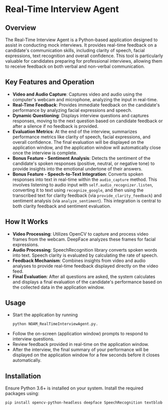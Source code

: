 # Real-Time Interview Agent


## Overview
The Real-Time Interview Agent is a Python-based application designed to assist in conducting mock interviews. It provides real-time feedback on a candidate's communication skills, including clarity of speech, facial expressions, text recognition and overall confidence. This tool is particularly valuable for candidates preparing for professional interviews, allowing them to receive feedback on both verbal and non-verbal communication.

## Key Features and Operation  
-  **Video and Audio Capture**: Captures video and audio using the computer's webcam and microphone, analyzing the input in real-time. 
-  **Real-Time Feedback**: Provides immediate feedback on the candidate's performance by analyzing facial expressions and speech. 
-  **Dynamic Questioning**: Displays interview questions and captures responses, moving to the next question based on candidate feedback or after a silence if no feedback is provided.
-  **Evaluation Metrics**: At the end of the interview, summarizes performance metrics like clarity of speech, facial expressions, and overall confidence. The final evaluation will be displayed on the application window, and the application window will automatically close once the interview is complete.
-  **Bonus Feature - Sentiment Analysis**: Detects the sentiment of the candidate's spoken responses (positive, neutral, or negative tone) to provide insights into the emotional undertone of their answers.
-  **Bonus Feature - Speech-to-Text Integration**: Converts spoken responses into text in real-time within the `audio_capture` method. This involves listening to audio input with `self.audio_recognizer.listen`, converting it to text using `recognize_google`, and then using the transcribed text for clarity feedback (via `provide_clarity_feedback`) and sentiment analysis (via `analyze_sentiment`). This integration is central to both clarity feedback and sentiment evaluation.

## How It Works

- **Video Processing**: Utilizes OpenCV to capture and process video frames from the webcam. DeepFace analyzes these frames for facial expressions.
- **Audio Processing**: SpeechRecognition library converts spoken words into text. Speech clarity is evaluated by calculating the rate of speech.
- **Feedback Mechanism**: Combines insights from video and audio analyses to provide real-time feedback displayed directly on the video feed.
- **Final Evaluation**: After all questions are asked, the system calculates and displays a final evaluation of the candidate's performance based on the collected data in the application window.

## Usage

- Start the application by running 
   ```bash
   python NOAM_RealTimeInterviewAgent.py.

- Follow the on-screen (application window) prompts to respond to interview questions.
- Review feedback provided in real-time on the application window.
- After the interview, the final summary of your performance will be displayed on the application window for a few seconds before it closes automatically.

## Installation
Ensure Python 3.6+ is installed on your system. Install the required packages using:
   ```bash
   pip install opencv-python-headless deepface SpeechRecognition textblob


